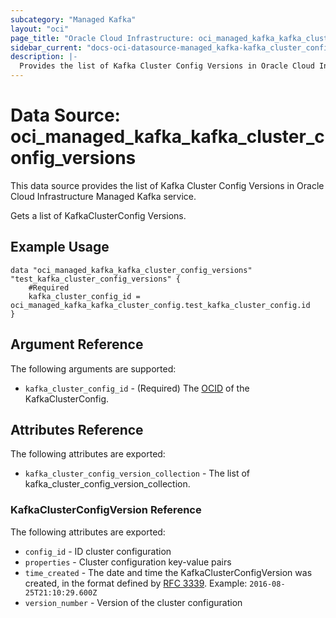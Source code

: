 ```yaml
---
subcategory: "Managed Kafka"
layout: "oci"
page_title: "Oracle Cloud Infrastructure: oci_managed_kafka_kafka_cluster_config_versions"
sidebar_current: "docs-oci-datasource-managed_kafka-kafka_cluster_config_versions"
description: |-
  Provides the list of Kafka Cluster Config Versions in Oracle Cloud Infrastructure Managed Kafka service
---
```


# Data Source: oci_managed_kafka_kafka_cluster_config_versions
This data source provides the list of Kafka Cluster Config Versions in Oracle Cloud Infrastructure Managed Kafka service.

Gets a list of KafkaClusterConfig Versions.


## Example Usage

```hcl
data "oci_managed_kafka_kafka_cluster_config_versions" "test_kafka_cluster_config_versions" {
	#Required
	kafka_cluster_config_id = oci_managed_kafka_kafka_cluster_config.test_kafka_cluster_config.id
}
```

## Argument Reference

The following arguments are supported:

* `kafka_cluster_config_id` - (Required) The [OCID](https://docs.cloud.oracle.com/iaas/Content/General/Concepts/identifiers.htm) of the KafkaClusterConfig.


## Attributes Reference

The following attributes are exported:

* `kafka_cluster_config_version_collection` - The list of kafka_cluster_config_version_collection.

### KafkaClusterConfigVersion Reference

The following attributes are exported:

* `config_id` - ID cluster configuration
* `properties` - Cluster configuration key-value pairs
* `time_created` - The date and time the KafkaClusterConfigVersion was created, in the format defined by [RFC 3339](https://tools.ietf.org/html/rfc3339). Example: `2016-08-25T21:10:29.600Z` 
* `version_number` - Version of the cluster configuration

